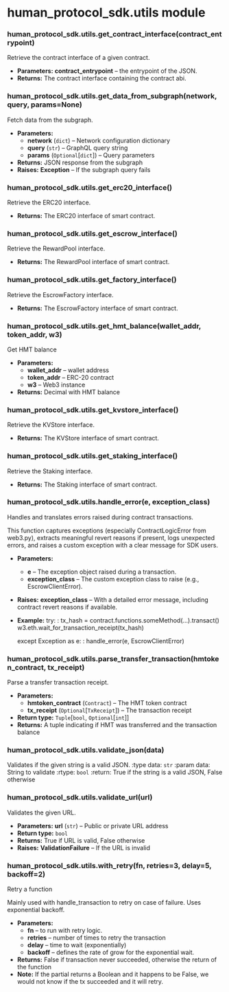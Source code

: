 # human_protocol_sdk.utils module

### human_protocol_sdk.utils.get_contract_interface(contract_entrypoint)

Retrieve the contract interface of a given contract.

* **Parameters:**
  **contract_entrypoint** – the entrypoint of the JSON.
* **Returns:**
  The contract interface containing the contract abi.

### human_protocol_sdk.utils.get_data_from_subgraph(network, query, params=None)

Fetch data from the subgraph.

* **Parameters:**
  * **network** (`dict`) – Network configuration dictionary
  * **query** (`str`) – GraphQL query string
  * **params** (`Optional`[`dict`]) – Query parameters
* **Returns:**
  JSON response from the subgraph
* **Raises:**
  **Exception** – If the subgraph query fails

### human_protocol_sdk.utils.get_erc20_interface()

Retrieve the ERC20 interface.

* **Returns:**
  The ERC20 interface of smart contract.

### human_protocol_sdk.utils.get_escrow_interface()

Retrieve the RewardPool interface.

* **Returns:**
  The RewardPool interface of smart contract.

### human_protocol_sdk.utils.get_factory_interface()

Retrieve the EscrowFactory interface.

* **Returns:**
  The EscrowFactory interface of smart contract.

### human_protocol_sdk.utils.get_hmt_balance(wallet_addr, token_addr, w3)

Get HMT balance

* **Parameters:**
  * **wallet_addr** – wallet address
  * **token_addr** – ERC-20 contract
  * **w3** – Web3 instance
* **Returns:**
  Decimal with HMT balance

### human_protocol_sdk.utils.get_kvstore_interface()

Retrieve the KVStore interface.

* **Returns:**
  The KVStore interface of smart contract.

### human_protocol_sdk.utils.get_staking_interface()

Retrieve the Staking interface.

* **Returns:**
  The Staking interface of smart contract.

### human_protocol_sdk.utils.handle_error(e, exception_class)

Handles and translates errors raised during contract transactions.

This function captures exceptions (especially ContractLogicError from web3.py),
extracts meaningful revert reasons if present, logs unexpected errors, and raises
a custom exception with a clear message for SDK users.

* **Parameters:**
  * **e** – The exception object raised during a transaction.
  * **exception_class** – The custom exception class to raise (e.g., EscrowClientError).
* **Raises:**
  **exception_class** – With a detailed error message, including contract revert reasons if available.
* **Example:**
  try:
  : tx_hash = contract.functions.someMethod(…).transact()
    w3.eth.wait_for_transaction_receipt(tx_hash)

  except Exception as e:
  : handle_error(e, EscrowClientError)

### human_protocol_sdk.utils.parse_transfer_transaction(hmtoken_contract, tx_receipt)

Parse a transfer transaction receipt.

* **Parameters:**
  * **hmtoken_contract** (`Contract`) – The HMT token contract
  * **tx_receipt** (`Optional`[`TxReceipt`]) – The transaction receipt
* **Return type:**
  `Tuple`[`bool`, `Optional`[`int`]]
* **Returns:**
  A tuple indicating if HMT was transferred and the transaction balance

### human_protocol_sdk.utils.validate_json(data)

Validates if the given string is a valid JSON.
:type data: `str`
:param data: String to validate
:rtype: `bool`
:return: True if the string is a valid JSON, False otherwise

### human_protocol_sdk.utils.validate_url(url)

Validates the given URL.

* **Parameters:**
  **url** (`str`) – Public or private URL address
* **Return type:**
  `bool`
* **Returns:**
  True if URL is valid, False otherwise
* **Raises:**
  **ValidationFailure** – If the URL is invalid

### human_protocol_sdk.utils.with_retry(fn, retries=3, delay=5, backoff=2)

Retry a function

Mainly used with handle_transaction to retry on case of failure.
Uses exponential backoff.

* **Parameters:**
  * **fn** – <Partial> to run with retry logic.
  * **retries** – number of times to retry the transaction
  * **delay** – time to wait (exponentially)
  * **backoff** – defines the rate of grow for the exponential wait.
* **Returns:**
  False if transaction never succeeded,
  otherwise the return of the function
* **Note:**
  If the partial returns a Boolean and it happens to be False,
  we would not know if the tx succeeded and it will retry.
